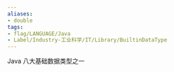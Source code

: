 ```yaml
---
aliases:
- double
tags:
- flag/LANGUAGE/Java
- Label/Industry-工业科学/IT/Library/BuiltinDataType
---
```


Java 八大基础数据类型之一
